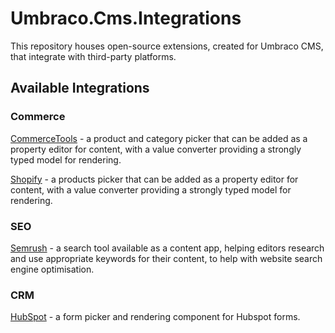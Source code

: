 # Umbraco.Cms.Integrations

This repository houses open-source extensions, created for Umbraco CMS, that integrate with third-party platforms.

## Available Integrations

### Commerce

[CommerceTools](./src/Umbraco.Cms.Integrations.Commerce.CommerceTools/) - a product and category picker that can be added as a property editor for content, with a value converter providing a strongly typed model for rendering.

[Shopify](./src/Umbraco.Cms.Integrations.Commerce.Shopify/) - a products picker that can be added as a property editor for content, with a value converter providing a strongly typed model for rendering.

### SEO

[Semrush](./src/Umbraco.Cms.Integrations.SEO.Semrush/) - a search tool available as a content app, helping editors research and use appropriate keywords for their content, to help with website search engine optimisation.

### CRM

[HubSpot](./src/Umbraco.Cms.Integrations.Crm.Hubspot/) - a form picker and rendering component for Hubspot forms.
